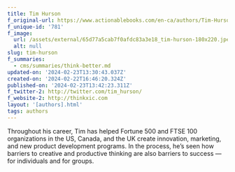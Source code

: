 ```yaml
---
title: Tim Hurson
f_original-url: https://www.actionablebooks.com/en-ca/authors/Tim-Hurson/
f_unique-id: '781'
f_image:
  url: /assets/external/65d77a5cab7f0afdc83a3e18_tim-hurson-180x220.jpeg
  alt: null
slug: tim-hurson
f_summaries:
  - cms/summaries/think-better.md
updated-on: '2024-02-23T13:30:43.037Z'
created-on: '2024-02-22T16:46:20.324Z'
published-on: '2024-02-23T13:42:23.311Z'
f_twitter-2: http://twitter.com/tim_hurson/
f_website-2: http://thinkxic.com
layout: '[authors].html'
tags: authors
---
```


Throughout his career, Tim has helped Fortune 500 and FTSE 100 organizations in the US, Canada, and the UK create innovation, marketing, and new product development programs. In the process, he’s seen how barriers to creative and productive thinking are also barriers to success — for individuals and for groups.
